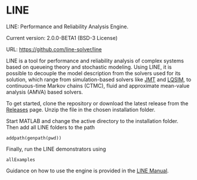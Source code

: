 # LINE
LINE: Performance and Reliability Analysis Engine.

Current version: 2.0.0-BETA1 (BSD-3 License)

URL: https://github.com/line-solver/line

LINE is a tool for performance and reliability analysis of complex systems based on queueing theory and stochastic modeling. Using LINE, it is possible to decouple the model description from the solvers used for its solution, which range from simulation-based solvers like [JMT](http://jmt.sourceforge.net/) and [LQSIM](http://www.sce.carleton.ca/rads/lqns/lqn-documentation/lqsim.txt), to continuous-time Markov chains (CTMC), fluid and approximate mean-value analysis (AMVA) based solvers. 

To get started, clone the repository or download the latest release from the [Releases](https://github.com/line-solver/line/releases) page. Unzip the file in the chosen installation folder.

Start MATLAB and change the active directory to the installation folder. Then add all LINE folders to the path
```
addpath(genpath(pwd))
```
Finally, run the LINE demonstrators using
```
allExamples
```
Guidance on how to use the engine is provided in the [LINE Manual](https://github.com/line-solver/line/raw/master/doc/LINE.pdf).

